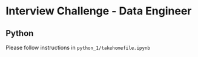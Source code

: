 # Interview Challenge - Data Engineer

## Python

Please follow instructions in `python_1/takehomefile.ipynb`